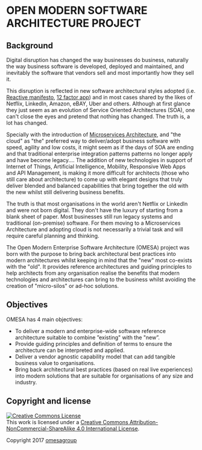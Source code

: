 # OPEN MODERN SOFTWARE ARCHITECTURE PROJECT

## Background
Digital disruption has changed the way businesses do business, naturally the way business software is developed, deployed and maintained, and inevitably the software that vendors sell and most importantly how they sell it.

This disruption is reflected in new software architectural styles adopted (i.e. [Reactive manifesto][link1], [12 factor app][link2]) and in most cases shared by the likes of Netflix, LinkedIn, Amazon, eBAY, Uber and others. Although at first glance they just seem as an evolution of Service Oriented Architectures (SOA), one can't close the eyes and pretend that nothing has changed. The truth is, a lot has changed.

Specially with the introduction of [Microservices Architecture][link3], and "the cloud" as "the" preferred way to deliver/adopt business software with speed, agility and low costs, it might seem as if the days of SOA are ending and that traditional enterprise integration patterns patterns no longer apply and have become legacy.... The addition of new technologies in support of Internet of Things, Artificial Intelligence, Mobility, Responsive Web Apps and API Management, is making it more difficult for architects (those who still care about architecture) to come up with elegant designs that truly deliver blended and balanced capabilities that bring together the old with the new whilst still delivering business benefits.

The truth is that most organisations in the world aren't Netflix or LinkedIn and were not born digital. They don't have the luxury of starting from a blank sheet of paper. Most businesses still run legacy systems and traditional (on-premise) software. For them moving to a Microservices Architecture and adopting cloud is not necessarily a trivial task and will require careful planning and thinking.

The Open Modern Enterprise Software Architecture (OMESA) project was born with the purpose to bring back architectural best practices into modern architectures whilst keeping in mind that the "new" most co-exists with the "old". It provides reference architectures and guiding principles to help architects from any organisation realise the benefits that modern technologies and architectures can bring to the business whilst avoiding the creation of "micro-silos" or ad-hoc solutions.

## Objectives
OMESA has 4 main objectives:
  - To deliver a modern and enterprise-wide software reference architecture suitable to combine ”existing" with the "new”.
  - Provide guiding principles and definition of terms to ensure the architecture can be interpreted and applied.
  - Deliver a vendor agnostic capability model that can add tangible business value to organisations.
  - Bring back architectural best practices (based on real live experiences) into modern solutions that are suitable for organisations of any size and industry.
  
## Copyright and license

<a rel="license" href="http://creativecommons.org/licenses/by-nc-sa/4.0/"><img alt="Creative Commons License" style="border-width:0" src="https://i.creativecommons.org/l/by-nc-sa/4.0/80x15.png" /></a><br />This work is licensed under a <a rel="license" href="http://creativecommons.org/licenses/by-nc-sa/4.0/">Creative Commons Attribution-NonCommercial-ShareAlike 4.0 International License</a>.

Copyright 2017 [omesagroup][link4]

[link1]: <http://www.reactivemanifesto.org>
[link2]: <https://12factor.net>
[link3]: <http://microservices.io>
[link4]: <https://github.com/omesagroup/omesa/blob/master/contributors>
[link5]: <https://github.com/omesagroup/blob/master/LICENSE>


